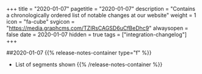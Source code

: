+++
title = "2020-01-07"
pagetitle = "2020-01-07"
description = "Contains a chronologically ordered list of notable changes at our website"
weight = 1
icon = "fa-cube"
svgicon = "https://media.graphcms.com/TZIRsCAGSD6uCfBeDhc9"
alwaysopen = false
date = 2020-01-07
hidden = true
tags = ["integration-changelog"]
+++

##2020-01-07
{{% release-notes-container type="f" %}}
- List of segments shown
{{% /release-notes-container %}}